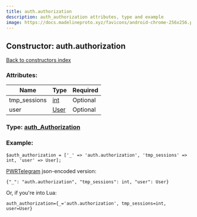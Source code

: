 ```yaml
---
title: auth.authorization
description: auth_authorization attributes, type and example
image: https://docs.madelineproto.xyz/favicons/android-chrome-256x256.png
---
```

## Constructor: auth.authorization  
[Back to constructors index](index.md)



### Attributes:

| Name     |    Type       | Required |
|----------|---------------|----------|
|tmp\_sessions|[int](../types/int.md) | Optional|
|user|[User](../types/User.md) | Optional|



### Type: [auth\_Authorization](../types/auth_Authorization.md)


### Example:

```
$auth_authorization = ['_' => 'auth.authorization', 'tmp_sessions' => int, 'user' => User];
```  

[PWRTelegram](https://pwrtelegram.xyz) json-encoded version:

```
{"_": "auth.authorization", "tmp_sessions": int, "user": User}
```


Or, if you're into Lua:  


```
auth_authorization={_='auth.authorization', tmp_sessions=int, user=User}

```


